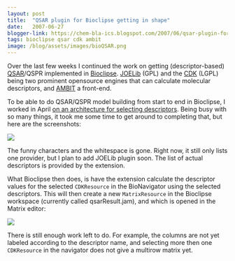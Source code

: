 ```yaml
---
layout: post
title:  "QSAR plugin for Bioclipse getting in shape"
date:   2007-06-27
blogger-link: https://chem-bla-ics.blogspot.com/2007/06/qsar-plugin-for-bioclipse-getting-in.html
tags: bioclipse qsar cdk ambit
image: /blog/assets/images/bioQSAR.png
---
```


Over the last few weeks I continued the work on getting (descriptor-based) [QSAR](http://en.wikipedia.org/wiki/QSAR)/QSPR implemented in
[Bioclipse](http://www.bioclipse.net/). [JOELib](http://joelib.sf.net/) (GPL) and the [CDK](http://cdk.sf.net/) (LGPL) being two prominent
opensource engines that can calculate molecular descriptors, and [AMBIT](http://ambit.acad.bg/) a front-end.

To be able to do QSAR/QSPR model building from start to end in Bioclipse, I worked in April
[on an architecture for selecting descriptors](http://chem-bla-ics.blogspot.com/2007/04/bioclipse-now-allows-qsar-descriptor.html).
Being busy with so many things, it took me some time to get around to completing that, but here are the screenshots:

![](/blog/assets/images/bioQSAR1.png)

The funny characters and the whitespace is gone. Right now, it still only lists one provider, but I plan to add JOELib plugin soon.
The list of actual descriptors is provided by the extension.

What Bioclipse then does, is have the extension calculate the descriptor values for the selected `CDKResource` in the BioNavigator
using the selected descriptors. This will then create a new `MatrixResource` in the Bioclipse workspace (currently called
qsarResult.jam), and which is opened in the Matrix editor:

![](/blog/assets/images/bioQSAR1.png)

There is still enough work left to do. For example, the columns are not yet labeled according to the descriptor name, and
selecting more then one `CDKResource` in the navigator does not give a multirow matrix yet.
